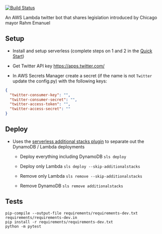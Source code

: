 [![Build Status](https://travis-ci.org/mkrump/whatrahmwants.svg?branch=master)](https://travis-ci.org/mkrump/whatrahmwants)

An AWS Lambda twitter bot that shares legislation introduced by Chicago mayor Rahm Emanuel

## Setup

- Install and setup serverless (complete steps on 1 and 2 in the [Quick Start](
https://github.com/serverless/serverless/blob/master/README.md#quick-start))

- Get Twitter API key https://apps.twitter.com/

- In AWS Secrets Manager create a secret (if the name is not `Twitter` update the config.py) with the following keys: 
```json
{
  "twitter-consumer-key": "",
  "twitter-consumer-secret": "",
  "twitter-access-token": "",
  "twitter-access-secret": ""
}
```

## Deploy
- Uses the [serverless additional stacks plugin](https://github.com/SC5/serverless-plugin-additional-stacks) to separate out the DynamoDB / Lambda deployments

    - Deploy everything including DynamoDB 
    ```sls deploy```

    - Deploy only Lambda 
    ```sls deploy --skip-additionalstacks```
    
    - Remove only Lambda 
    ```sls remove --skip-additionalstacks```
    
    - Remove DynamoDB 
    ```sls remove additionalstacks```
     
## Tests

```
pip-compile --output-file requirements/requirements-dev.txt requirements/requirements-dev.in
pip install -r requirements/requirements-dev.txt 
python -m pytest 
```

